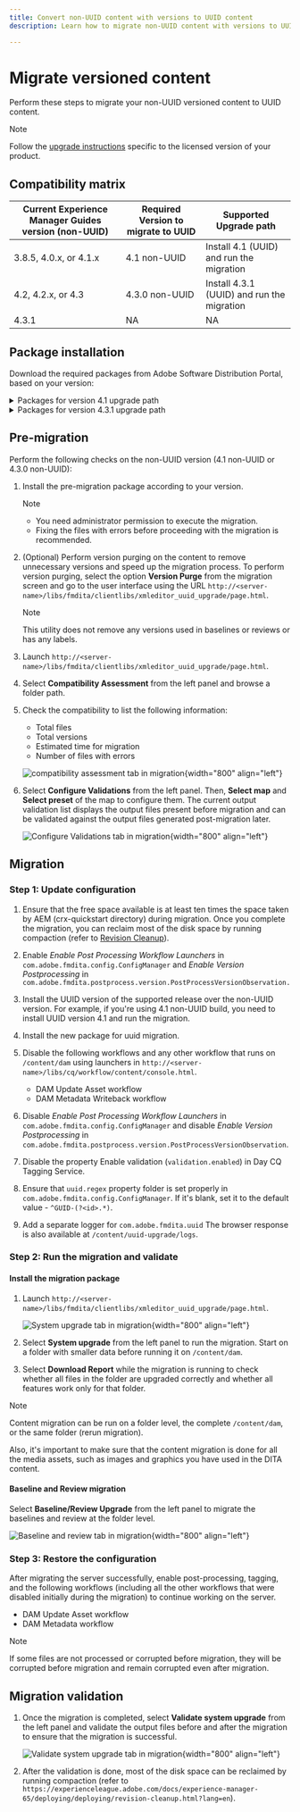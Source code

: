 ```yaml
---
title: Convert non-UUID content with versions to UUID content
description: Learn how to migrate non-UUID content with versions to UUID content.

---
```

# Migrate versioned content

Perform these steps to migrate your non-UUID versioned content to UUID content. 

>[!NOTE]
>
>Follow the [upgrade instructions](./upgrade-xml-documentation.md) specific to the licensed version of your product. 

## Compatibility matrix

|Current Experience Manager Guides version (non-UUID)|Required Version to migrate to UUID| Supported Upgrade path| 
|---|---|---|
| 3.8.5, 4.0.x, or 4.1.x  |  4.1 non-UUID|Install 4.1 (UUID) and run the migration|
|4.2, 4.2.x, or 4.3|   4.3.0 non-UUID |Install 4.3.1 (UUID) and run the migration|
|4.3.1|   NA |NA |

## Package installation

Download the required packages from Adobe Software Distribution Portal, based on your version:
<details>
<summary>  Packages for version 4.1 upgrade path</summary>

1. **Pre-migration**: [com.adobe.guides.pre-uuid-migration-1.0.9.zip](https://experience.adobe.com/#/downloads/content/software-distribution/en/aem.html?package=%2Fcontent%2Fsoftware-distribution%2Fen%2Fdetails.html%2Fcontent%2Fdam%2Faem%2Fpublic%2Faemdox%2Fother-packages%2Fuuid-migration%2F1-0%2Fcom.adobe.guides.pre-uuid-migration-1.0.9.zip)
1. **Migration**: [com.adobe.guides.uuid-upgrade-1.0.19.zip](https://experience.adobe.com/#/downloads/content/software-distribution/en/aem.html?package=%2Fcontent%2Fsoftware-distribution%2Fen%2Fdetails.html%2Fcontent%2Fdam%2Faem%2Fpublic%2Faemdox%2Fother-packages%2Fuuid-migration%2F1-0%2Fcom.adobe.guides.uuid-upgrade-1.0.19.zip)
</details>


<details>
<summary> Packages for version 4.3.1 upgrade path</summary>

1. **Pre-migration**: [com.adobe.guides.pre-uuid-migration-1.1.3.zip](https://experience.adobe.com/#/downloads/content/software-distribution/en/aem.html?package=%2Fcontent%2Fsoftware-distribution%2Fen%2Fdetails.html%2Fcontent%2Fdam%2Faem%2Fpublic%2Faemdox%2Fother-packages%2Fuuid-migration%2Fcom.adobe.guides.pre-uuid-migration-1.1.3.zip)
1. **Migration**: [com.adobe.guides.uuid-upgrade-1.1.15.zip](https://experience.adobe.com/#/downloads/content/software-distribution/en/aem.html?package=%2Fcontent%2Fsoftware-distribution%2Fen%2Fdetails.html%2Fcontent%2Fdam%2Faem%2Fpublic%2Faemdox%2Fother-packages%2Fuuid-migration%2Fcom.adobe.guides.uuid-upgrade-1.1.15.zip)

</details>

## Pre-migration

Perform the following checks on the non-UUID version (4.1 non-UUID or 4.3.0 non-UUID):

1. Install the pre-migration package according to your version.

   >[!NOTE]
   >
   >* You need administrator permission to execute the migration. 
   >* Fixing the files with errors before proceeding with the migration is recommended. 
1. (Optional) Perform version purging on the content to remove unnecessary versions and speed up the migration process. To perform version purging, select the option **Version Purge** from the migration screen and go to the user interface using the URL `http://<server-name>/libs/fmdita/clientlibs/xmleditor_uuid_upgrade/page.html`. 
   >[!NOTE]
   >
   >This utility does not remove any versions used in baselines or reviews or has any labels.   
1. Launch `http://<server-name>/libs/fmdita/clientlibs/xmleditor_uuid_upgrade/page.html`. 
1. Select **Compatibility Assessment**  from the left panel and browse a folder path.
1. Check the compatibility to list the following information:
    * Total files
    * Total versions
    * Estimated time for migration
    * Number of files with errors 



    ![compatibility assessment tab in migration](assets/migration-compatibility-assessment.png){width="800" align="left"}


1. Select **Configure Validations** from the left panel. Then, **Select map** and **Select preset** of the map to configure them. The current output validation list displays the output files present before migration and can be validated against the output files generated post-migration later. 

    ![Configure Validations tab in migration](assets/migration-configure-validation.png){width="800" align="left"}




## Migration 

### Step 1: Update configuration

1. Ensure that the free space available is at least ten times the space taken by AEM (crx-quickstart directory) during migration. Once you complete the migration, you can reclaim most of the disk space by running compaction (refer to [Revision Cleanup](https://experienceleague.adobe.com/docs/experience-manager-65/deploying/deploying/revision-cleanup.html?lang=en)).

1. Enable *Enable Post Processing Workflow Launchers* in `com.adobe.fmdita.config.ConfigManager` and *Enable Version Postprocessing* in `com.adobe.fmdita.postprocess.version.PostProcessVersionObservation.`

1. Install the UUID version of the supported release over the non-UUID version. For example, if you're using 4.1 non-UUID build, you need to install UUID version 4.1 and run the migration.

1. Install the new package for uuid migration.

1. Disable the following workflows and any other workflow that runs on `/content/dam` using launchers in `http://<server-name>/libs/cq/workflow/content/console.html`.

    * DAM Update Asset workflow
    * DAM Metadata Writeback workflow

1. Disable *Enable Post Processing Workflow Launchers* in `com.adobe.fmdita.config.ConfigManager` and disable *Enable Version Postprocessing* in `com.adobe.fmdita.postprocess.version.PostProcessVersionObservation`. 

1. Disable the property Enable validation (`validation.enabled`) in Day CQ Tagging Service.

1. Ensure that `uuid.regex` property folder is set properly in `com.adobe.fmdita.config.ConfigManager`. If it's blank, set it to the default value - `^GUID-(?<id>.*)`.
1. Add a separate logger for `com.adobe.fmdita.uuid` The browser response is also available at `/content/uuid-upgrade/logs`.

### Step 2: Run the migration and validate

#### Install the migration package

1. Launch `http://<server-name>/libs/fmdita/clientlibs/xmleditor_uuid_upgrade/page.html`.

    ![System upgrade tab in migration](assets/migration-system-upgrade.png){width="800" align="left"}

1. Select **System upgrade** from the left panel to run the migration. Start on a folder with smaller data before running it on `/content/dam`.

1. Select **Download Report** while the migration is running to check whether all files in the folder are upgraded correctly and whether all features work only for that folder.


>[!NOTE]
>
> Content migration can be run on a folder level, the complete `/content/dam`, or the same folder (rerun migration).

Also, it's important to make sure that the content migration is done for all the media assets, such as images and graphics you have used in the DITA content.

#### Baseline and Review migration

Select **Baseline/Review Upgrade** from the left panel to migrate the baselines and review at the folder level.  

![Baseline and review tab in migration](assets/migration-baseline-review-upgrade.png){width="800" align="left"}


### Step 3: Restore the configuration

After migrating the server successfully, enable post-processing, tagging, and the following workflows (including all the other workflows that were disabled initially during the migration) to continue working on the server.

* DAM Update Asset workflow
* DAM Metadata workflow

>[!NOTE]
>
>If some files are not processed or corrupted before migration, they will be corrupted before migration and remain corrupted even after migration.

## Migration validation

1. Once the migration is completed, select **Validate system upgrade** from the left panel and validate the output files before and after the migration to ensure that the migration is successful. 

    ![Validate system upgrade tab in migration](assets/migration-validate-system-upgrade.png){width="800" align="left"}


1. After the validation is done, most of the disk space can be reclaimed by running compaction (refer to `https://experienceleague.adobe.com/docs/experience-manager-65/deploying/deploying/revision-cleanup.html?lang=en`).

